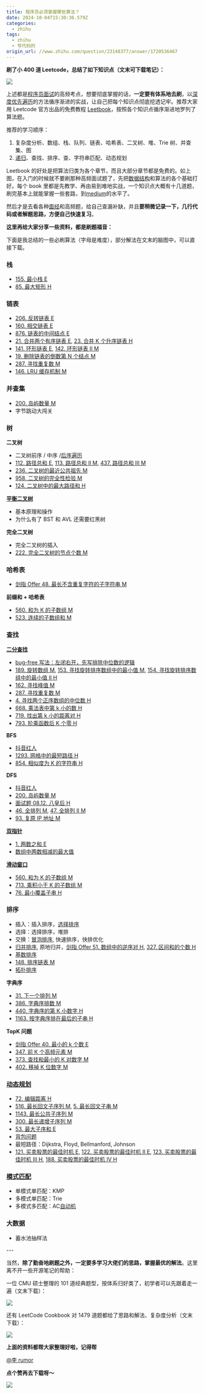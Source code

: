 ```yaml
---
title: 程序员必须掌握哪些算法？
date: 2024-10-04T15:30:36.579Z
categories:
  - zhihu
tags:
  - zhihu
  - 写代码的
origin_url: //www.zhihu.com/question/23148377/answer/1720536467
---
```

&#x20;**刷了小 400 道 Leetcode，总结了如下知识点（文末可下载笔记）：**&#x20;

![](https://picx.zhimg.com/50/v2-363af759be179e952c28f9bf143a470f_720w.jpg?source=2c26e567)

上述都是[程序员面试](https://zhida.zhihu.com/search?content_id=342905179\&content_type=Answer\&match_order=1\&q=%E7%A8%8B%E5%BA%8F%E5%91%98%E9%9D%A2%E8%AF%95\&zd_token=eyJhbGciOiJIUzI1NiIsInR5cCI6IkpXVCJ9.eyJpc3MiOiJ6aGlkYV9zZXJ2ZXIiLCJleHAiOjE3MjgyMjg2MjMsInEiOiLnqIvluo_lkZjpnaLor5UiLCJ6aGlkYV9zb3VyY2UiOiJlbnRpdHkiLCJjb250ZW50X2lkIjozNDI5MDUxNzksImNvbnRlbnRfdHlwZSI6IkFuc3dlciIsIm1hdGNoX29yZGVyIjoxLCJ6ZF90b2tlbiI6bnVsbH0.nZsMpTjwK55Y6mXWlY53oY1R3BSGHhxC-4bA2MSH3Cg\&zhida_source=entity)的高频考点，想要彻底掌握的话，**一定要有体系地去刷**，以[深度优先遍历](https://zhida.zhihu.com/search?content_id=342905179\&content_type=Answer\&match_order=1\&q=%E6%B7%B1%E5%BA%A6%E4%BC%98%E5%85%88%E9%81%8D%E5%8E%86\&zd_token=eyJhbGciOiJIUzI1NiIsInR5cCI6IkpXVCJ9.eyJpc3MiOiJ6aGlkYV9zZXJ2ZXIiLCJleHAiOjE3MjgyMjg2MjMsInEiOiLmt7HluqbkvJjlhYjpgY3ljoYiLCJ6aGlkYV9zb3VyY2UiOiJlbnRpdHkiLCJjb250ZW50X2lkIjozNDI5MDUxNzksImNvbnRlbnRfdHlwZSI6IkFuc3dlciIsIm1hdGNoX29yZGVyIjoxLCJ6ZF90b2tlbiI6bnVsbH0.TnqN9DR1YxC34sbz3SQfcEOnaidwccL3Ynt_mxuebks\&zhida_source=entity)的方法循序渐进的实战，让自己把每个知识点彻底挖透记牢。推荐大家用 Leetcode 官方出品的免费教程 [Leetbook](https://link.zhihu.com/?target=https%3A//leetcode-cn.com/leetbook/)，按照各个知识点循序渐进地罗列了算法题。

推荐的学习顺序：

1. 复杂度分析、数组、栈、队列、链表、哈希表、二叉树、堆、Trie 树、并查集、图
2. [递归](https://zhida.zhihu.com/search?content_id=342905179\&content_type=Answer\&match_order=1\&q=%E9%80%92%E5%BD%92\&zd_token=eyJhbGciOiJIUzI1NiIsInR5cCI6IkpXVCJ9.eyJpc3MiOiJ6aGlkYV9zZXJ2ZXIiLCJleHAiOjE3MjgyMjg2MjMsInEiOiLpgJLlvZIiLCJ6aGlkYV9zb3VyY2UiOiJlbnRpdHkiLCJjb250ZW50X2lkIjozNDI5MDUxNzksImNvbnRlbnRfdHlwZSI6IkFuc3dlciIsIm1hdGNoX29yZGVyIjoxLCJ6ZF90b2tlbiI6bnVsbH0.Z73YDYvRXYiQlQ2O1Bf11y_Ah6zo4gO8vsg-7wSWPvk\&zhida_source=entity)、查找、排序、查、字符串匹配、动态规划

Leetbook 的好处是把算法归类为各个章节，而且大部分章节都是免费的。如上图，在入门的时候就不要刷那种高频面试题了，先把[数据结构](https://zhida.zhihu.com/search?content_id=342905179\&content_type=Answer\&match_order=1\&q=%E6%95%B0%E6%8D%AE%E7%BB%93%E6%9E%84\&zd_token=eyJhbGciOiJIUzI1NiIsInR5cCI6IkpXVCJ9.eyJpc3MiOiJ6aGlkYV9zZXJ2ZXIiLCJleHAiOjE3MjgyMjg2MjMsInEiOiLmlbDmja7nu5PmnoQiLCJ6aGlkYV9zb3VyY2UiOiJlbnRpdHkiLCJjb250ZW50X2lkIjozNDI5MDUxNzksImNvbnRlbnRfdHlwZSI6IkFuc3dlciIsIm1hdGNoX29yZGVyIjoxLCJ6ZF90b2tlbiI6bnVsbH0.KafWgq4IAIksHDdhaYqxNFdizgHlgrV-RJ5j0NGugRw\&zhida_source=entity)和算法的各个基础打好。每个 book 里都是先教学、再由易到难地实战，一个知识点大概有十几道题，刷完基本上就能掌握一些套路，到[medium](https://zhida.zhihu.com/search?content_id=342905179\&content_type=Answer\&match_order=1\&q=medium\&zd_token=eyJhbGciOiJIUzI1NiIsInR5cCI6IkpXVCJ9.eyJpc3MiOiJ6aGlkYV9zZXJ2ZXIiLCJleHAiOjE3MjgyMjg2MjMsInEiOiJtZWRpdW0iLCJ6aGlkYV9zb3VyY2UiOiJlbnRpdHkiLCJjb250ZW50X2lkIjozNDI5MDUxNzksImNvbnRlbnRfdHlwZSI6IkFuc3dlciIsIm1hdGNoX29yZGVyIjoxLCJ6ZF90b2tlbiI6bnVsbH0.7lrObW2izUliQQrf93TIgZ6Un6jZceUShX_S6QHXw0I\&zhida_source=entity)的水平了。

然后才是去看各种[面经](https://zhida.zhihu.com/search?content_id=342905179\&content_type=Answer\&match_order=1\&q=%E9%9D%A2%E7%BB%8F\&zd_token=eyJhbGciOiJIUzI1NiIsInR5cCI6IkpXVCJ9.eyJpc3MiOiJ6aGlkYV9zZXJ2ZXIiLCJleHAiOjE3MjgyMjg2MjMsInEiOiLpnaLnu48iLCJ6aGlkYV9zb3VyY2UiOiJlbnRpdHkiLCJjb250ZW50X2lkIjozNDI5MDUxNzksImNvbnRlbnRfdHlwZSI6IkFuc3dlciIsIm1hdGNoX29yZGVyIjoxLCJ6ZF90b2tlbiI6bnVsbH0.ckUEKTjj9L7GVdI_S6EEq3yOoBYuVw2Esp1d0RyKjsA\&zhida_source=entity)和高频题，给自己查漏补缺，并且**要稍微记录一下，几行代码或者解题思路，方便自己快速复习**。

&#x20;**这里再给大家分享一些资料，都是刷题福音：**&#x20;

[](https://link.zhihu.com/?target=https%3A//mp.weixin.qq.com/s/DIGyzrc3SKPxGUgvGx8RQw)

下面是我总结的一些必刷算法（字母是难度），部分解法在文末的脑图中，可以直接下载。

### **栈**

* [155. 最小栈 E](https://link.zhihu.com/?target=https%3A//leetcode-cn.com/problems/min-stack/)
* [85. 最大矩形 H](https://link.zhihu.com/?target=https%3A//leetcode-cn.com/problems/maximal-rectangle/)

### **链表**

* [206. 反转链表 E](https://link.zhihu.com/?target=https%3A//leetcode-cn.com/problems/reverse-linked-list/)
* [160. 相交链表 E](https://link.zhihu.com/?target=https%3A//leetcode-cn.com/problems/intersection-of-two-linked-lists/)
* [876. 链表的中间结点 E](https://link.zhihu.com/?target=https%3A//leetcode-cn.com/problems/middle-of-the-linked-list/)
* [21. 合并两个有序链表 E](https://link.zhihu.com/?target=https%3A//leetcode-cn.com/problems/merge-two-sorted-lists/), [23. 合并 K 个升序链表 H](https://link.zhihu.com/?target=https%3A//leetcode-cn.com/problems/merge-k-sorted-lists/)
* [141. 环形链表 E](https://link.zhihu.com/?target=https%3A//leetcode-cn.com/problems/linked-list-cycle/), [142. 环形链表 II M](https://link.zhihu.com/?target=https%3A//leetcode-cn.com/problems/linked-list-cycle-ii/)
* [19. 删除链表的倒数第 N 个结点 M](https://link.zhihu.com/?target=https%3A//leetcode-cn.com/problems/remove-nth-node-from-end-of-list/)
* [287. 寻找重复数 M](https://link.zhihu.com/?target=https%3A//leetcode-cn.com/problems/find-the-duplicate-number/)
* [146. LRU 缓存机制 M](https://link.zhihu.com/?target=https%3A//leetcode-cn.com/problems/lru-cache/)

### **并查集**

* [200. 岛屿数量 M](https://link.zhihu.com/?target=https%3A//leetcode-cn.com/problems/number-of-islands/)
* 字节跳动大闯关

### **树**

**二叉树**

* 二叉树前序 / 中序 /[后序遍历](https://zhida.zhihu.com/search?content_id=342905179\&content_type=Answer\&match_order=1\&q=%E5%90%8E%E5%BA%8F%E9%81%8D%E5%8E%86\&zd_token=eyJhbGciOiJIUzI1NiIsInR5cCI6IkpXVCJ9.eyJpc3MiOiJ6aGlkYV9zZXJ2ZXIiLCJleHAiOjE3MjgyMjg2MjMsInEiOiLlkI7luo_pgY3ljoYiLCJ6aGlkYV9zb3VyY2UiOiJlbnRpdHkiLCJjb250ZW50X2lkIjozNDI5MDUxNzksImNvbnRlbnRfdHlwZSI6IkFuc3dlciIsIm1hdGNoX29yZGVyIjoxLCJ6ZF90b2tlbiI6bnVsbH0.tWS-XBB4VC9WHVT2vXyULD4dIsell1ieGc7KN-_j3Kg\&zhida_source=entity)
* [112. 路径总和 E](https://link.zhihu.com/?target=https%3A//leetcode-cn.com/problems/path-sum/), [113. 路径总和 II M](https://link.zhihu.com/?target=https%3A//leetcode-cn.com/problems/path-sum-ii/), [437. 路径总和 III M](https://link.zhihu.com/?target=https%3A//leetcode-cn.com/problems/path-sum-iii/)
* [236. 二叉树的最近公共祖先 M](https://link.zhihu.com/?target=https%3A//leetcode-cn.com/problems/lowest-common-ancestor-of-a-binary-tree/)
* [958. 二叉树的完全性检验 M](https://link.zhihu.com/?target=https%3A//leetcode-cn.com/problems/check-completeness-of-a-binary-tree/)
* [124. 二叉树中的最大路径和 H](https://link.zhihu.com/?target=https%3A//leetcode-cn.com/problems/binary-tree-maximum-path-sum/)

**[平衡二叉树](https://zhida.zhihu.com/search?content_id=342905179\&content_type=Answer\&match_order=1\&q=%E5%B9%B3%E8%A1%A1%E4%BA%8C%E5%8F%89%E6%A0%91\&zd_token=eyJhbGciOiJIUzI1NiIsInR5cCI6IkpXVCJ9.eyJpc3MiOiJ6aGlkYV9zZXJ2ZXIiLCJleHAiOjE3MjgyMjg2MjMsInEiOiLlubPooaHkuozlj4nmoJEiLCJ6aGlkYV9zb3VyY2UiOiJlbnRpdHkiLCJjb250ZW50X2lkIjozNDI5MDUxNzksImNvbnRlbnRfdHlwZSI6IkFuc3dlciIsIm1hdGNoX29yZGVyIjoxLCJ6ZF90b2tlbiI6bnVsbH0.gocC3B4LSwVNfs6k8lin4LoLYDQIZi9GErOBJFW9Z2o\&zhida_source=entity)**

* 基本原理和操作
* 为什么有了 BST 和 AVL 还需要红黑树

**完全二叉树**

* 完全二叉树的插入
* [222. 完全二叉树的节点个数 M](https://link.zhihu.com/?target=https%3A//leetcode-cn.com/problems/count-complete-tree-nodes/)

### **哈希表**

* [剑指 Offer 48. 最长不含重复字符的子字符串 M](https://link.zhihu.com/?target=https%3A//leetcode-cn.com/problems/zui-chang-bu-han-zhong-fu-zi-fu-de-zi-zi-fu-chuan-lcof/)

**前缀和 + 哈希表**

* [560. 和为 K 的子数组 M](https://link.zhihu.com/?target=https%3A//leetcode-cn.com/problems/subarray-sum-equals-k/)
* [523. 连续的子数组和 M](https://link.zhihu.com/?target=https%3A//leetcode-cn.com/problems/continuous-subarray-sum/)

### **查找**

**[二分查找](https://zhida.zhihu.com/search?content_id=342905179\&content_type=Answer\&match_order=1\&q=%E4%BA%8C%E5%88%86%E6%9F%A5%E6%89%BE\&zd_token=eyJhbGciOiJIUzI1NiIsInR5cCI6IkpXVCJ9.eyJpc3MiOiJ6aGlkYV9zZXJ2ZXIiLCJleHAiOjE3MjgyMjg2MjMsInEiOiLkuozliIbmn6Xmib4iLCJ6aGlkYV9zb3VyY2UiOiJlbnRpdHkiLCJjb250ZW50X2lkIjozNDI5MDUxNzksImNvbnRlbnRfdHlwZSI6IkFuc3dlciIsIm1hdGNoX29yZGVyIjoxLCJ6ZF90b2tlbiI6bnVsbH0.3gHmpuLm6ZCvaL1J0C_ihCGc3YfsgQHPjbj1Dsa_6VE\&zhida_source=entity)**

* [bug-free 写法：左闭右开，先写排除中位数的逻辑](https://www.zhihu.com/question/36132386/answer/97729337)
* [189. 旋转数组 M](https://link.zhihu.com/?target=https%3A//leetcode-cn.com/problems/rotate-array/), [153. 寻找旋转排序数组中的最小值 M](https://link.zhihu.com/?target=https%3A//leetcode-cn.com/problems/find-minimum-in-rotated-sorted-array/), [154. 寻找旋转排序数组中的最小值 II H](https://link.zhihu.com/?target=https%3A//leetcode-cn.com/problems/find-minimum-in-rotated-sorted-array-ii/)
* [162. 寻找峰值 M](https://link.zhihu.com/?target=https%3A//leetcode-cn.com/problems/find-peak-element/)
* [287. 寻找重复数 M](https://link.zhihu.com/?target=https%3A//leetcode-cn.com/problems/find-the-duplicate-number/)
* [4. 寻找两个正序数组的中位数 H](https://link.zhihu.com/?target=https%3A//leetcode-cn.com/problems/median-of-two-sorted-arrays/)
* [668. 乘法表中第 k 小的数 H](https://link.zhihu.com/?target=https%3A//leetcode-cn.com/problems/kth-smallest-number-in-multiplication-table/)
* [719. 找出第 k 小的距离对 H](https://link.zhihu.com/?target=https%3A//leetcode-cn.com/problems/find-k-th-smallest-pair-distance/)
* [793. 阶乘函数后 K 个零 H](https://link.zhihu.com/?target=https%3A//leetcode-cn.com/problems/preimage-size-of-factorial-zeroes-function/)

**BFS**

* [抖音红人](https://link.zhihu.com/?target=https%3A//blog.csdn.net/u014253011/article/details/82556976)
* [1293. 网格中的最短路径 H](https://link.zhihu.com/?target=https%3A//leetcode-cn.com/problems/shortest-path-in-a-grid-with-obstacles-elimination/)
* [854. 相似度为 K 的字符串 H](https://link.zhihu.com/?target=https%3A//leetcode-cn.com/problems/k-similar-strings/)

**DFS**

* [抖音红人](https://link.zhihu.com/?target=https%3A//blog.csdn.net/anlian523/article/details/82557468)
* [200. 岛屿数量 M](https://link.zhihu.com/?target=https%3A//leetcode-cn.com/problems/number-of-islands/)
* [面试题 08.12. 八皇后 H](https://link.zhihu.com/?target=https%3A//leetcode-cn.com/problems/eight-queens-lcci/)
* [46. 全排列 M](https://link.zhihu.com/?target=https%3A//leetcode-cn.com/problems/permutations/), [47. 全排列 II M](https://link.zhihu.com/?target=https%3A//leetcode-cn.com/problems/permutations-ii/)
* [93. 复原 IP 地址 M](https://link.zhihu.com/?target=https%3A//leetcode-cn.com/problems/restore-ip-addresses/)

**[双指针](https://zhida.zhihu.com/search?content_id=342905179\&content_type=Answer\&match_order=1\&q=%E5%8F%8C%E6%8C%87%E9%92%88\&zd_token=eyJhbGciOiJIUzI1NiIsInR5cCI6IkpXVCJ9.eyJpc3MiOiJ6aGlkYV9zZXJ2ZXIiLCJleHAiOjE3MjgyMjg2MjMsInEiOiLlj4zmjIfpkogiLCJ6aGlkYV9zb3VyY2UiOiJlbnRpdHkiLCJjb250ZW50X2lkIjozNDI5MDUxNzksImNvbnRlbnRfdHlwZSI6IkFuc3dlciIsIm1hdGNoX29yZGVyIjoxLCJ6ZF90b2tlbiI6bnVsbH0.KUPHFEgjCgVHd-Zw6gGUUAMpPYGIpyEUaAO6o3ZBGIw\&zhida_source=entity)**

* [1. 两数之和 E](https://link.zhihu.com/?target=https%3A//leetcode-cn.com/problems/two-sum/)
* [数组中两数相减的最大值](https://link.zhihu.com/?target=https%3A//blog.csdn.net/fkyyly/article/details/83930343)

**[滑动窗口](https://zhida.zhihu.com/search?content_id=342905179\&content_type=Answer\&match_order=1\&q=%E6%BB%91%E5%8A%A8%E7%AA%97%E5%8F%A3\&zd_token=eyJhbGciOiJIUzI1NiIsInR5cCI6IkpXVCJ9.eyJpc3MiOiJ6aGlkYV9zZXJ2ZXIiLCJleHAiOjE3MjgyMjg2MjMsInEiOiLmu5Hliqjnqpflj6MiLCJ6aGlkYV9zb3VyY2UiOiJlbnRpdHkiLCJjb250ZW50X2lkIjozNDI5MDUxNzksImNvbnRlbnRfdHlwZSI6IkFuc3dlciIsIm1hdGNoX29yZGVyIjoxLCJ6ZF90b2tlbiI6bnVsbH0.FXN2JNiw_1a_j6hkOWn6w8wAv-nhMtbGsnDM092VLyI\&zhida_source=entity)**

* [560. 和为 K 的子数组 M](https://link.zhihu.com/?target=https%3A//leetcode-cn.com/problems/subarray-sum-equals-k/)
* [713. 乘积小于 K 的子数组 M](https://link.zhihu.com/?target=https%3A//leetcode-cn.com/problems/subarray-product-less-than-k/)
* [76. 最小覆盖子串 H](https://link.zhihu.com/?target=https%3A//leetcode-cn.com/problems/minimum-window-substring/)

### **排序**

* 插入：插入排序，[选择排序](https://zhida.zhihu.com/search?content_id=342905179\&content_type=Answer\&match_order=1\&q=%E9%80%89%E6%8B%A9%E6%8E%92%E5%BA%8F\&zd_token=eyJhbGciOiJIUzI1NiIsInR5cCI6IkpXVCJ9.eyJpc3MiOiJ6aGlkYV9zZXJ2ZXIiLCJleHAiOjE3MjgyMjg2MjMsInEiOiLpgInmi6nmjpLluo8iLCJ6aGlkYV9zb3VyY2UiOiJlbnRpdHkiLCJjb250ZW50X2lkIjozNDI5MDUxNzksImNvbnRlbnRfdHlwZSI6IkFuc3dlciIsIm1hdGNoX29yZGVyIjoxLCJ6ZF90b2tlbiI6bnVsbH0.pVVlDiFkUKjWNiOdlKcNYcoflGbMJc5VnzWwMCLEtRQ\&zhida_source=entity)
* 选择：选择排序，堆排
* 交换：[冒泡排序](https://zhida.zhihu.com/search?content_id=342905179\&content_type=Answer\&match_order=1\&q=%E5%86%92%E6%B3%A1%E6%8E%92%E5%BA%8F\&zd_token=eyJhbGciOiJIUzI1NiIsInR5cCI6IkpXVCJ9.eyJpc3MiOiJ6aGlkYV9zZXJ2ZXIiLCJleHAiOjE3MjgyMjg2MjMsInEiOiLlhpLms6HmjpLluo8iLCJ6aGlkYV9zb3VyY2UiOiJlbnRpdHkiLCJjb250ZW50X2lkIjozNDI5MDUxNzksImNvbnRlbnRfdHlwZSI6IkFuc3dlciIsIm1hdGNoX29yZGVyIjoxLCJ6ZF90b2tlbiI6bnVsbH0.uO_YCZ1y9aaz6ts0rR7NmC_zcUqGl2fxMs8s0OeGR-k\&zhida_source=entity), 快速排序，快排优化
* [归并排序](https://zhida.zhihu.com/search?content_id=342905179\&content_type=Answer\&match_order=1\&q=%E5%BD%92%E5%B9%B6%E6%8E%92%E5%BA%8F\&zd_token=eyJhbGciOiJIUzI1NiIsInR5cCI6IkpXVCJ9.eyJpc3MiOiJ6aGlkYV9zZXJ2ZXIiLCJleHAiOjE3MjgyMjg2MjMsInEiOiLlvZLlubbmjpLluo8iLCJ6aGlkYV9zb3VyY2UiOiJlbnRpdHkiLCJjb250ZW50X2lkIjozNDI5MDUxNzksImNvbnRlbnRfdHlwZSI6IkFuc3dlciIsIm1hdGNoX29yZGVyIjoxLCJ6ZF90b2tlbiI6bnVsbH0.2WTGAG3k53JOCn-IbIWOG7OMVBMWIvCLFmahEcrWKMI\&zhida_source=entity), 原地归并，[剑指 Offer 51. 数组中的逆序对 H](https://link.zhihu.com/?target=https%3A//leetcode-cn.com/problems/shu-zu-zhong-de-ni-xu-dui-lcof/), [327. 区间和的个数 H](https://link.zhihu.com/?target=https%3A//leetcode-cn.com/problems/count-of-range-sum/)
* [基数排序](https://zhida.zhihu.com/search?content_id=342905179\&content_type=Answer\&match_order=1\&q=%E5%9F%BA%E6%95%B0%E6%8E%92%E5%BA%8F\&zd_token=eyJhbGciOiJIUzI1NiIsInR5cCI6IkpXVCJ9.eyJpc3MiOiJ6aGlkYV9zZXJ2ZXIiLCJleHAiOjE3MjgyMjg2MjMsInEiOiLln7rmlbDmjpLluo8iLCJ6aGlkYV9zb3VyY2UiOiJlbnRpdHkiLCJjb250ZW50X2lkIjozNDI5MDUxNzksImNvbnRlbnRfdHlwZSI6IkFuc3dlciIsIm1hdGNoX29yZGVyIjoxLCJ6ZF90b2tlbiI6bnVsbH0.021osB_Ripnnr_6oh361xJTZcCJS6RkNgLOkQ4nf9tE\&zhida_source=entity)
* [148. 排序链表 M](https://link.zhihu.com/?target=https%3A//leetcode-cn.com/problems/sort-list/)
* [拓扑排序](https://link.zhihu.com/?target=https%3A//www.cnblogs.com/fengziwei/p/7875355.html)

**字典序**

* [31. 下一个排列 M](https://link.zhihu.com/?target=https%3A//leetcode-cn.com/problems/next-permutation/)
* [386. 字典序排数 M](https://link.zhihu.com/?target=https%3A//leetcode-cn.com/problems/lexicographical-numbers/)
* [440. 字典序的第 K 小数字 H](https://link.zhihu.com/?target=https%3A//leetcode-cn.com/problems/k-th-smallest-in-lexicographical-order/)
* [1163. 按字典序排在最后的子串 H](https://link.zhihu.com/?target=https%3A//leetcode-cn.com/problems/last-substring-in-lexicographical-order/)

**TopK 问题**

* [剑指 Offer 40. 最小的 k 个数 E](https://link.zhihu.com/?target=https%3A//leetcode-cn.com/problems/zui-xiao-de-kge-shu-lcof/)
* [347. 前 K 个高频元素 M](https://link.zhihu.com/?target=https%3A//leetcode-cn.com/problems/top-k-frequent-elements/)
* [373. 查找和最小的 K 对数字 M](https://link.zhihu.com/?target=https%3A//leetcode-cn.com/problems/find-k-pairs-with-smallest-sums/)
* [402. 移掉 K 位数字 M](https://link.zhihu.com/?target=https%3A//leetcode-cn.com/problems/remove-k-digits/)

### **[动态规划](https://zhida.zhihu.com/search?content_id=342905179\&content_type=Answer\&match_order=2\&q=%E5%8A%A8%E6%80%81%E8%A7%84%E5%88%92\&zd_token=eyJhbGciOiJIUzI1NiIsInR5cCI6IkpXVCJ9.eyJpc3MiOiJ6aGlkYV9zZXJ2ZXIiLCJleHAiOjE3MjgyMjg2MjMsInEiOiLliqjmgIHop4TliJIiLCJ6aGlkYV9zb3VyY2UiOiJlbnRpdHkiLCJjb250ZW50X2lkIjozNDI5MDUxNzksImNvbnRlbnRfdHlwZSI6IkFuc3dlciIsIm1hdGNoX29yZGVyIjoyLCJ6ZF90b2tlbiI6bnVsbH0.OGP1BPszQplAckfQSKMa9h9gMboSTrGE8kAtmgSKzIs\&zhida_source=entity)**

* [72. 编辑距离 H](https://link.zhihu.com/?target=https%3A//leetcode-cn.com/problems/edit-distance/)
* [516. 最长回文子序列 M](https://link.zhihu.com/?target=https%3A//leetcode-cn.com/problems/longest-palindromic-subsequence/), [5. 最长回文子串 M](https://link.zhihu.com/?target=https%3A//leetcode-cn.com/problems/longest-palindromic-substring/)
* [1143. 最长公共子序列 M](https://link.zhihu.com/?target=https%3A//leetcode-cn.com/problems/longest-common-subsequence/)
* [300. 最长递增子序列 M](https://link.zhihu.com/?target=https%3A//leetcode-cn.com/problems/longest-increasing-subsequence/)
* [53. 最大子序和 E](https://link.zhihu.com/?target=https%3A//leetcode-cn.com/problems/maximum-subarray/)
* [背包问题](https://link.zhihu.com/?target=https%3A//blog.csdn.net/stack_queue/article/details/53544109)
* 最短路径：Dijkstra, Floyd, Bellmanford, Johnson
* [121. 买卖股票的最佳时机 E](https://link.zhihu.com/?target=https%3A//leetcode-cn.com/problems/best-time-to-buy-and-sell-stock/), [122. 买卖股票的最佳时机 II E](https://link.zhihu.com/?target=https%3A//leetcode-cn.com/problems/best-time-to-buy-and-sell-stock-ii/), [123. 买卖股票的最佳时机 III H](https://link.zhihu.com/?target=https%3A//leetcode-cn.com/problems/best-time-to-buy-and-sell-stock-iii/), [188. 买卖股票的最佳时机 IV H](https://link.zhihu.com/?target=https%3A//leetcode-cn.com/problems/best-time-to-buy-and-sell-stock-iv/)

### **[模式匹配](https://zhida.zhihu.com/search?content_id=342905179\&content_type=Answer\&match_order=1\&q=%E6%A8%A1%E5%BC%8F%E5%8C%B9%E9%85%8D\&zd_token=eyJhbGciOiJIUzI1NiIsInR5cCI6IkpXVCJ9.eyJpc3MiOiJ6aGlkYV9zZXJ2ZXIiLCJleHAiOjE3MjgyMjg2MjMsInEiOiLmqKHlvI_ljLnphY0iLCJ6aGlkYV9zb3VyY2UiOiJlbnRpdHkiLCJjb250ZW50X2lkIjozNDI5MDUxNzksImNvbnRlbnRfdHlwZSI6IkFuc3dlciIsIm1hdGNoX29yZGVyIjoxLCJ6ZF90b2tlbiI6bnVsbH0.qVnPjHO9tjC7g5IrVovLrTbh577DkW7JLYcLyh4rDck\&zhida_source=entity)**

* 单模式单匹配：KMP
* 多模式单匹配：Trie
* 多模式多匹配：AC[自动机](https://zhida.zhihu.com/search?content_id=342905179\&content_type=Answer\&match_order=1\&q=%E8%87%AA%E5%8A%A8%E6%9C%BA\&zd_token=eyJhbGciOiJIUzI1NiIsInR5cCI6IkpXVCJ9.eyJpc3MiOiJ6aGlkYV9zZXJ2ZXIiLCJleHAiOjE3MjgyMjg2MjMsInEiOiLoh6rliqjmnLoiLCJ6aGlkYV9zb3VyY2UiOiJlbnRpdHkiLCJjb250ZW50X2lkIjozNDI5MDUxNzksImNvbnRlbnRfdHlwZSI6IkFuc3dlciIsIm1hdGNoX29yZGVyIjoxLCJ6ZF90b2tlbiI6bnVsbH0.JG7o-8q_U0RPhpxDJ29Cy52VucRkOsLKgIpSKNYhv1I\&zhida_source=entity)

### **大数据**

* 蓄水池抽样法

\---

当然，**除了勤奋地刷题之外，一定要多学习大佬们的思路，掌握最优的解法**。这里离不开一些开源笔记的帮助：

一位 CMU 硕士整理的 101 道经典题型，按体系归好类了，初学者可以先跟着走一遍（文末下载）：

![](https://picx.zhimg.com/50/v2-6126d77c485169840e4e1b9f6c0b6d72_720w.jpg?source=2c26e567)

还有 LeetCode Cookbook 对 1479 道题都给了思路和解法、复杂度分析（文末下载）：

![](https://pic1.zhimg.com/50/v2-8fbe20d09c2d94e6121fcc7377841a7e_720w.jpg?source=2c26e567)

**上面的资料都帮大家整理好啦，记得帮**

[@李 rumor](//www.zhihu.com/people/b2ba8fde30546be10c97f8a95aa1596e)

**点个赞再去下载呀～**

[](https://link.zhihu.com/?target=https%3A//mp.weixin.qq.com/s/DIGyzrc3SKPxGUgvGx8RQw)

![](https://pic1.zhimg.com/50/v2-461cdee5d08c5ed12848e39a0dc7564c_720w.jpg?source=2c26e567)
